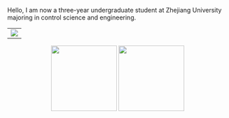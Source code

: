 Hello, I am now a three-year undergraduate student at Zhejiang University majoring in control science and engineering.

<!-- Contribution Activity Graph -->
<table>
  <tr>
    <td>
      <picture>
        <source media="(prefers-color-scheme: dark)" srcset="https://github-readme-activity-graph.vercel.app/graph?username=bryce-wan&theme=xcode&bg_color=FF000000&hide_border=true" />
        <source media="(prefers-color-scheme: light)" srcset="https://github-readme-activity-graph.vercel.app/graph?username=bryce-wan&theme=xcode&bg_color=FF000000&color=000000&hide_border=true" />
        <img src="https://github-readme-activity-graph.vercel.app/graph?username=bryce-wan&theme=xcode&bg_color=FF000000&hide_border=true" />
      </picture>
  </tr>
</table>

<div align="center"> 

<!-- GitHub Stats Card -->
<img height="150px" src="https://github-readme-stats-git-masterrstaa-rickstaa.vercel.app/api?username=bryce-wan&hide_title=true&hide_border=true&show_icons=true&include_all_commits=true&line_height=21text_color=000&icon_color=000&bg_color=0,ea6161,ffc64d,fffc4d,52fa5a&" />
<!-- Most Used Language -->
<img height="150px" src="https://github-readme-stats-git-masterrstaa-rickstaa.vercel.app/api/top-langs/?username=bryce-wan&hide_title=true&hide_border=true&layout=compact&langs_count=6&text_color=000&icon_color=fff&bg_color=0,52fa5a,4dfcff,c64dff&" /><br>

</div>

<!--
**shioisu/shioisu** is a ✨ _special_ ✨ repository because its `README.md` (this file) appears on your GitHub profile.

Here are some ideas to get you started:

- 🔭 I’m currently working on ...
- 🌱 I’m currently learning ...
- 👯 I’m looking to collaborate on ...
- 🤔 I’m looking for help with ...
- 💬 Ask me about ...
- 📫 How to reach me: ...
- 😄 Pronouns: ...
- ⚡ Fun fact: ...
-->
